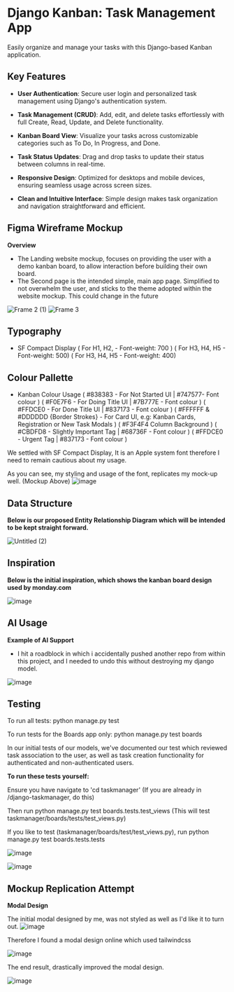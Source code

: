 # Django Kanban: Task Management App

Easily organize and manage your tasks with this Django-based Kanban application.

## Key Features

- **User Authentication**: Secure user login and personalized task management using Django's authentication system.

- **Task Management (CRUD)**: Add, edit, and delete tasks effortlessly with full Create, Read, Update, and Delete functionality.

- **Kanban Board View**: Visualize your tasks across customizable categories such as To Do, In Progress, and Done.

- **Task Status Updates**: Drag and drop tasks to update their status between columns in real-time.

- **Responsive Design**: Optimized for desktops and mobile devices, ensuring seamless usage across screen sizes.

- **Clean and Intuitive Interface**: Simple design makes task organization and navigation straightforward and efficient.

## Figma Wireframe Mockup

**Overview**

- The Landing website mockup, focuses on providing the user with a demo kanban board, to allow interaction before building their own board.
- The Second page is the intended simple, main app page. Simplified to not overwhelm the user, and sticks to the theme adopted within the website mockup. This could change in the future

![Frame 2 (1)](https://github.com/user-attachments/assets/bc4272ec-4775-4fdc-a0a1-a611cbbff29e)
![Frame 3](https://github.com/user-attachments/assets/a3bce156-90a5-42a7-b8eb-0c89bf70e761)

## Typography
- SF Compact Display 
( For H1, H2, - Font-weight: 700 )
( For H3, H4, H5 - Font-weight: 500)
( For H3, H4, H5 - Font-weight: 400)

## Colour Pallette
- Kanban Colour Usage
( #838383 - For Not Started UI | #747577- Font colour )
( #F0E7F6 - For Doing Title UI | #7B777E - Font colour  )
( #FFDCE0 - For Done Title UI | #837173 - Font colour  )
( #FFFFFF & #DDDDDD {Border Strokes} - For Card UI, e.g: Kanban Cards, Registration or New Task Modals )
( #F3F4F4 Column Background )
( #CBDFD8 - Slightly Important Tag | #68736F - Font colour )
( #FFDCE0 - Urgent Tag | #837173 - Font colour )

We settled with SF Compact Display, It is an Apple system font therefore I need to remain cautious about my usage.

As you can see, my styling and usage of the font, replicates my mock-up well. (Mockup Above)
![image](https://github.com/user-attachments/assets/57a98c8c-8b80-4879-a697-859a70931557)





## Data Structure

**Below is our proposed Entity Relationship Diagram which will be intended to be kept straight forward.**

![Untitled (2)](https://github.com/user-attachments/assets/e3e3791f-60eb-4899-bf8a-1a218a78ed63)

## Inspiration

**Below is the initial inspiration, which shows the kanban board design used by monday.com** 

![image](https://github.com/user-attachments/assets/484e76aa-b358-4e88-99ac-2092830f3f2f)

## AI Usage 

**Example of AI Support**

- I hit a roadblock in which i accidentally pushed another repo from within this project, and I needed to undo this without destroying my django model.

![image](https://github.com/user-attachments/assets/508a387c-19fb-4093-92fe-9849e7702d57)


## Testing

To run all tests:
   python manage.py test

To run tests for the Boards app only:
   python manage.py test boards

In our initial tests of our models, we've documented our test which reviewed task association to the user, as well as task creation functionality for authenticated and non-authenticated users.

**To run these tests yourself:**

Ensure you have navigate to 'cd taskmanager' (If you are already in /django-taskmanager, do this)

Then run python manage.py test boards.tests.test_views (This will test taskmanager/boards/tests/test_views.py)

If you like to test (taskmanager/boards/test/test_views.py), run python manage.py test boards.tests.tests

![image](https://github.com/user-attachments/assets/917f62e2-a32d-477e-bc94-5889a560b5f8)

![image](https://github.com/user-attachments/assets/a7129314-ff9b-42b9-a1a6-34a0adc98cc1)

## Mockup Replication Attempt

**Modal Design**

The initial modal designed by me, was not styled as well as I'd like it to turn out.
![image](https://github.com/user-attachments/assets/3121cef7-0672-422c-925e-0ca5f40cae35)

Therefore I found a modal design online which used tailwindcss

![image](https://github.com/user-attachments/assets/3d02d09b-cd5f-41a3-8440-f2480dd19e6d)

The end result, drastically improved the modal design.

![image](https://github.com/user-attachments/assets/a266726b-dcd8-49db-b29a-9a92d311759c)

